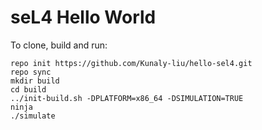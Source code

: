 # seL4 Hello World

To clone, build and run:
```
repo init https://github.com/Kunaly-liu/hello-sel4.git
repo sync
mkdir build
cd build
../init-build.sh -DPLATFORM=x86_64 -DSIMULATION=TRUE
ninja
./simulate
```
